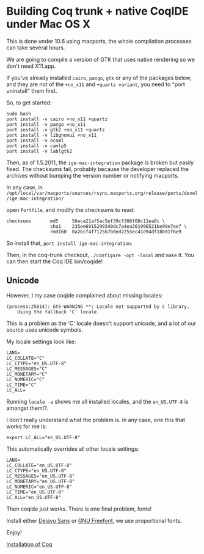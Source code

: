 Building Coq trunk + native CoqIDE under Mac OS X
=================================================

This is done under 10.6 using macports, the whole compilation processes can take several hours.

We are going to compile a version of GTK that uses native rendering so we don't need X11.app.

If you've already installed `cairo`, `pango`, `gtk` or any of the packages below, and they are not of the `+no_x11` and `+quartz variant`, you need to "port uninstall" them first.

So, to get started:

    sudo bash
    port install -v cairo +no_x11 +quartz
    port install -v pango +no_x11
    port install -v gtk2 +no_x11 +quartz
    port install -v libgnomui +no_x11
    port install -v ocaml
    port install -v camlp5
    port install -v lablgtk2

Then, as of 1.5.2011, the `ige-mac-integration` package is broken but easily fixed. The checksums fail, probably because the developer replaced the archives without bumping the version number or notifying macports.

In any case, in `/opt/local/var/macports/sources/rsync.macports.org/release/ports/devel/ige-mac-integration/`

open `Portfile`, and modify the checksums to read:

    checksums       md5     56eca21af5ac5ef39cf306f08c11ea8c \
                    sha1    235ee6915299340dc7a4ea301996521be99e7eef \
                    rmd160  0a2bcf4f7125b7b0ed2255ec41d94df18b91f6e9

So install that, `port install ige-mac-integration`.

Then, in the coq-trunk checkout, `./configure -opt -local` and `make` it. You can then start the Coq IDE bin/coqide!

Unicode
-------

However, I my case coqide complained about missing locales:

    (process:25614): Gtk-WARNING **: Locale not supported by C library.
        Using the fallback 'C' locale.

This is a problem as the 'C' locale doesn't support unicode, and a lot of our source uses unicode symbols.

My locale settings look like:

    LANG=
    LC_COLLATE="C"
    LC_CTYPE="en_US.UTF-8"
    LC_MESSAGES="C"
    LC_MONETARY="C"
    LC_NUMERIC="C"
    LC_TIME="C"
    LC_ALL=

Running `locale -a` shows me all installed locales, and the `en_US.UTF-8` is amongst them!?.

I don't really understand what the problem is. In any case, one this that works for me is:

    export LC_ALL="en_US.UTF-8"

This automatically overrides all other locale settings:

    LANG=
    LC_COLLATE="en_US.UTF-8"
    LC_CTYPE="en_US.UTF-8"
    LC_MESSAGES="en_US.UTF-8"
    LC_MONETARY="en_US.UTF-8"
    LC_NUMERIC="en_US.UTF-8"
    LC_TIME="en_US.UTF-8"
    LC_ALL="en_US.UTF-8"

Then coqide just works. There is one final problem, fonts!

Install either [Dejavu Sans](http://dejavu-fonts.org/wiki/Main_Page) or [GNU Freefont](http://www.gnu.org/software/freefont/), we use proportional fonts.

Enjoy!

[Installation of Coq](Installation%20of%20Coq)
